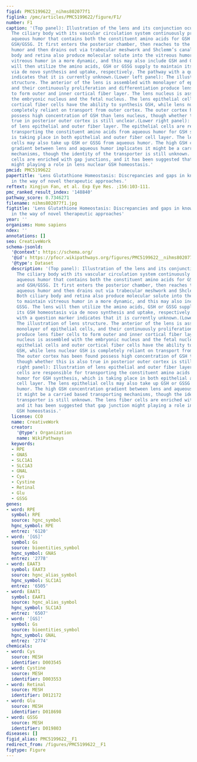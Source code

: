 ```yaml
---
figid: PMC5199622__nihms802077f1
figlink: /pmc/articles/PMC5199622/figure/F1/
number: F1
caption: '(Top panel): Illustration of the lens and its conjunction ocular tissues.
  The ciliary body with its vascular circulation system continuously produces the
  aqueous humor that contains both the constituent amino acids for GSH synthesis and
  GSH/GSSG. It first enters the posterior chamber, then reaches to the anterior aqueous
  humor and then drains out via trabecular meshwork and Shclemm’s canal. Both ciliary
  body and retina also produce molecular solute into the vitreous humor to maintain
  vitreous humor in a more dynamic, and this may also include GSH and GSSG. The lens
  will then utilize the amino acids, GSH or GSSG supply to maintain its GSH homeostasis
  via de novo synthesis and uptake, respectively. The pathway with a question marker
  indicates that it is currently unknown.(Lower left panel): The illustration of lens
  structure. The anterior of the lens is assembled with monolayer of epithelial cells,
  and their continuously proliferation and differentiation produce lens fiber cells
  to form outer and inner cortical fiber layer. The lens nucleus is assembled with
  the embryonic nucleus and the fetal nucleus. The lens epithelial cells and outer
  cortical fiber cells have the ability to synthesis GSH, while lens nuclear GSH is
  completely reliant on transport from outer cortex. The outer cortex has been found
  possess high concentration of GSH than lens nucleus, though whether this is also
  true in posterior outer cortex is still unclear.(Lower right panel): Illustration
  of lens epithelial and outer fiber layer. The epithelial cells are responsible for
  transporting the constituent amino acids from aqueous humor for GSH synthesis, which
  is taking place in both epithelial and outer fiber cell layer. The lens epithelial
  cells may also take up GSH or GSSG from aqueous humor. The high GSH concentration
  gradient between lens and aqueous humor implicates it might be a carried based transporting
  mechanisms, though the identity of the transporter is still unknown. The lens fiber
  cells are enriched with gap junctions, and it has been suggested that gap junction
  might playing a role in lens nuclear GSH homeostasis.'
pmcid: PMC5199622
papertitle: 'Lens Glutathione Homeostasis: Discrepancies and gaps in knowledge standing
  in the way of novel therapeutic approaches.'
reftext: Xingjun Fan, et al. Exp Eye Res. ;156:103-111.
pmc_ranked_result_index: '148840'
pathway_score: 0.7346271
filename: nihms802077f1.jpg
figtitle: 'Lens Glutathione Homeostasis: Discrepancies and gaps in knowledge standing
  in the way of novel therapeutic approaches'
year: ''
organisms: Homo sapiens
ndex: ''
annotations: []
seo: CreativeWork
schema-jsonld:
  '@context': https://schema.org/
  '@id': https://pfocr.wikipathways.org/figures/PMC5199622__nihms802077f1.html
  '@type': Dataset
  description: '(Top panel): Illustration of the lens and its conjunction ocular tissues.
    The ciliary body with its vascular circulation system continuously produces the
    aqueous humor that contains both the constituent amino acids for GSH synthesis
    and GSH/GSSG. It first enters the posterior chamber, then reaches to the anterior
    aqueous humor and then drains out via trabecular meshwork and Shclemm’s canal.
    Both ciliary body and retina also produce molecular solute into the vitreous humor
    to maintain vitreous humor in a more dynamic, and this may also include GSH and
    GSSG. The lens will then utilize the amino acids, GSH or GSSG supply to maintain
    its GSH homeostasis via de novo synthesis and uptake, respectively. The pathway
    with a question marker indicates that it is currently unknown.(Lower left panel):
    The illustration of lens structure. The anterior of the lens is assembled with
    monolayer of epithelial cells, and their continuously proliferation and differentiation
    produce lens fiber cells to form outer and inner cortical fiber layer. The lens
    nucleus is assembled with the embryonic nucleus and the fetal nucleus. The lens
    epithelial cells and outer cortical fiber cells have the ability to synthesis
    GSH, while lens nuclear GSH is completely reliant on transport from outer cortex.
    The outer cortex has been found possess high concentration of GSH than lens nucleus,
    though whether this is also true in posterior outer cortex is still unclear.(Lower
    right panel): Illustration of lens epithelial and outer fiber layer. The epithelial
    cells are responsible for transporting the constituent amino acids from aqueous
    humor for GSH synthesis, which is taking place in both epithelial and outer fiber
    cell layer. The lens epithelial cells may also take up GSH or GSSG from aqueous
    humor. The high GSH concentration gradient between lens and aqueous humor implicates
    it might be a carried based transporting mechanisms, though the identity of the
    transporter is still unknown. The lens fiber cells are enriched with gap junctions,
    and it has been suggested that gap junction might playing a role in lens nuclear
    GSH homeostasis.'
  license: CC0
  name: CreativeWork
  creator:
    '@type': Organization
    name: WikiPathways
  keywords:
  - RPE
  - GNAS
  - SLC1A1
  - SLC1A3
  - GNAL
  - Cys
  - Cystine
  - Retinal
  - Glu
  - GSSG
genes:
- word: RPE
  symbol: RPE
  source: hgnc_symbol
  hgnc_symbol: RPE
  entrez: '6120'
- word: '[GS]'
  symbol: Gs
  source: bioentities_symbol
  hgnc_symbol: GNAS
  entrez: '2778'
- word: EAAT3
  symbol: EAAT3
  source: hgnc_alias_symbol
  hgnc_symbol: SLC1A1
  entrez: '6505'
- word: EAAT1
  symbol: EAAT1
  source: hgnc_alias_symbol
  hgnc_symbol: SLC1A3
  entrez: '6507'
- word: '[GS]'
  symbol: Gs
  source: bioentities_symbol
  hgnc_symbol: GNAL
  entrez: '2774'
chemicals:
- word: Cys
  source: MESH
  identifier: D003545
- word: Cystine
  source: MESH
  identifier: D003553
- word: Retinal
  source: MESH
  identifier: D012172
- word: Glu
  source: MESH
  identifier: D018698
- word: GSSG
  source: MESH
  identifier: D019803
diseases: []
figid_alias: PMC5199622__F1
redirect_from: /figures/PMC5199622__F1
figtype: Figure
---
```

